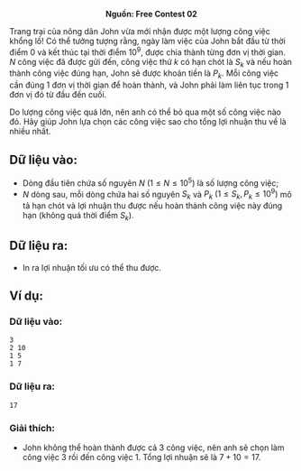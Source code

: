 **<center>Nguồn:  Free Contest 02</center>**

Trang trại của nông dân John vừa mới nhận được một lượng công việc khổng lồ! Có thể tưởng tượng rằng, ngày làm việc của John bắt đầu từ thời điểm $0$ và kết thúc tại thời điểm $10^9$, được chia thành từng đơn vị thời gian. $N$ công việc đã được gửi đến, công việc thứ $k$ có hạn chót là $S_k$ và nếu hoàn thành công việc đúng hạn, John sẽ được khoản tiền là $P_k$. Mỗi công việc cần đúng $1$ đơn vị thời gian để hoàn thành, và John phải làm liên tục trong $1$ đơn vị đó từ đầu đến cuối.

Do lượng công việc quá lớn, nên anh có thể bỏ qua một số công việc nào đó. Hãy giúp John lựa chọn các công việc sao cho tổng lợi nhuận thu về là nhiều nhất.

## Dữ liệu vào:
- Dòng đầu tiên chứa số nguyên $N\ (1 ≤ N ≤ 10^5)$ là số lượng công việc;
- $N$ dòng sau, mỗi dòng chứa hai số nguyên $S_k$ và $P_k$ $(1 ≤ S_k, P_k ≤ 10^9)$ mô tả hạn chót và lợi nhuận thu được nếu hoàn thành công việc này đúng hạn (không quá thời điểm $S_k$).

## Dữ liệu ra:
- In ra lợi nhuận tối ưu có thể thu được.

## Ví dụ:
### Dữ liệu vào:
```
3
2 10
1 5
1 7
```

### Dữ liệu ra:
```
17
```

### Giải thích:
- John không thể hoàn thành được cả $3$ công việc, nên anh sẽ chọn làm công việc $3$ rồi đến công việc $1$. Tổng lợi nhuận sẽ là $7 + 10 = 17$.